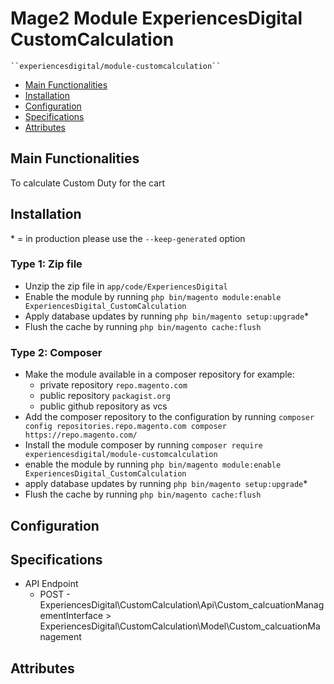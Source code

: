 # Mage2 Module ExperiencesDigital CustomCalculation

    ``experiencesdigital/module-customcalculation``

 - [Main Functionalities](#markdown-header-main-functionalities)
 - [Installation](#markdown-header-installation)
 - [Configuration](#markdown-header-configuration)
 - [Specifications](#markdown-header-specifications)
 - [Attributes](#markdown-header-attributes)


## Main Functionalities
To calculate Custom Duty for the cart

## Installation
\* = in production please use the `--keep-generated` option

### Type 1: Zip file

 - Unzip the zip file in `app/code/ExperiencesDigital`
 - Enable the module by running `php bin/magento module:enable ExperiencesDigital_CustomCalculation`
 - Apply database updates by running `php bin/magento setup:upgrade`\*
 - Flush the cache by running `php bin/magento cache:flush`

### Type 2: Composer

 - Make the module available in a composer repository for example:
    - private repository `repo.magento.com`
    - public repository `packagist.org`
    - public github repository as vcs
 - Add the composer repository to the configuration by running `composer config repositories.repo.magento.com composer https://repo.magento.com/`
 - Install the module composer by running `composer require experiencesdigital/module-customcalculation`
 - enable the module by running `php bin/magento module:enable ExperiencesDigital_CustomCalculation`
 - apply database updates by running `php bin/magento setup:upgrade`\*
 - Flush the cache by running `php bin/magento cache:flush`


## Configuration




## Specifications

 - API Endpoint
	- POST - ExperiencesDigital\CustomCalculation\Api\Custom_calcuationManagementInterface > ExperiencesDigital\CustomCalculation\Model\Custom_calcuationManagement


## Attributes



